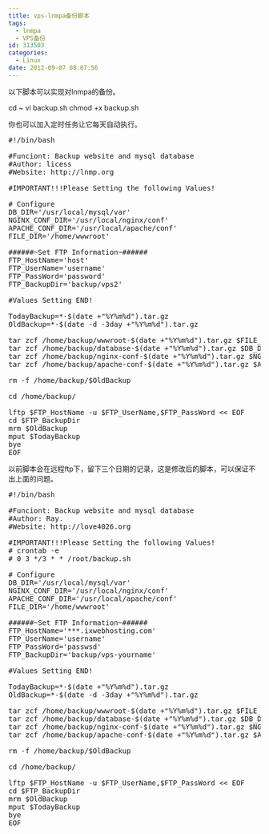 ```yaml
---
title: vps-lnmpa备份脚本
tags:
  - lnmpa
  - VPS备份
id: 313503
categories:
  - Linux
date: 2012-09-07 08:07:56
---
```


以下脚本可以实现对lnmpa的备份。

cd ~
vi backup.sh
chmod +x backup.sh

你也可以加入定时任务让它每天自动执行。
<pre class="lang:default decode:true">#!/bin/bash

#Funciont: Backup website and mysql database
#Author: licess
#Website: http://lnmp.org

#IMPORTANT!!!Please Setting the following Values!

# Configure
DB_DIR='/usr/local/mysql/var'
NGINX_CONF_DIR='/usr/local/nginx/conf'
APACHE_CONF_DIR='/usr/local/apache/conf'
FILE_DIR='/home/wwwroot'

######~Set FTP Information~######
FTP_HostName='host'
FTP_UserName='username'
FTP_PassWord='password'
FTP_BackupDir='backup/vps2'

#Values Setting END!

TodayBackup=*-$(date +"%Y%m%d").tar.gz
OldBackup=*-$(date -d -3day +"%Y%m%d").tar.gz

tar zcf /home/backup/wwwroot-$(date +"%Y%m%d").tar.gz $FILE_DIR --exclude=phpmyadmin
tar zcf /home/backup/database-$(date +"%Y%m%d").tar.gz $DB_DIR
tar zcf /home/backup/nginx-conf-$(date +"%Y%m%d").tar.gz $NGINX_CONF_DIR
tar zcf /home/backup/apache-conf-$(date +"%Y%m%d").tar.gz $APACHE_CONF_DIR

rm -f /home/backup/$OldBackup

cd /home/backup/

lftp $FTP_HostName -u $FTP_UserName,$FTP_PassWord &lt;&lt; EOF
cd $FTP_BackupDir
mrm $OldBackup
mput $TodayBackup
bye
EOF</pre>
以前脚本会在远程ftp下，留下三个日期的记录，这是修改后的脚本，可以保证不出上面的问题。
<pre class="lang:sh decode:true">#!/bin/bash

#Funciont: Backup website and mysql database
#Author: Ray.
#Website: http://love4026.org

#IMPORTANT!!!Please Setting the following Values!
# crontab -e
# 0 3 */3 * * /root/backup.sh

# Configure
DB_DIR='/usr/local/mysql/var'
NGINX_CONF_DIR='/usr/local/nginx/conf'
APACHE_CONF_DIR='/usr/local/apache/conf'
FILE_DIR='/home/wwwroot'

######~Set FTP Information~######
FTP_HostName='***.ixwebhosting.com'
FTP_UserName='username'
FTP_PassWord='passwsd'
FTP_BackupDir='backup/vps-yourname'

#Values Setting END!

TodayBackup=*-$(date +"%Y%m%d").tar.gz
OldBackup=*-$(date -d -3day +"%Y%m%d").tar.gz

tar zcf /home/backup/wwwroot-$(date +"%Y%m%d").tar.gz $FILE_DIR --exclude=phpmyadmin
tar zcf /home/backup/database-$(date +"%Y%m%d").tar.gz $DB_DIR
tar zcf /home/backup/nginx-conf-$(date +"%Y%m%d").tar.gz $NGINX_CONF_DIR
tar zcf /home/backup/apache-conf-$(date +"%Y%m%d").tar.gz $APACHE_CONF_DIR

rm -f /home/backup/$OldBackup

cd /home/backup/

lftp $FTP_HostName -u $FTP_UserName,$FTP_PassWord &lt;&lt; EOF
cd $FTP_BackupDir
mrm $OldBackup
mput $TodayBackup
bye
EOF</pre>
&nbsp;